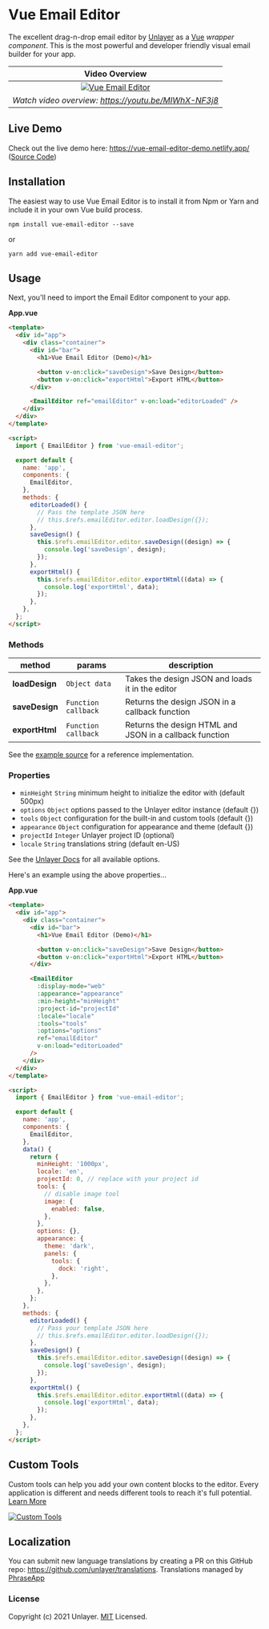 # Vue Email Editor

The excellent drag-n-drop email editor by [Unlayer](https://unlayer.com/embed) as a [Vue](https://vuejs.org/) _wrapper component_. This is the most powerful and developer friendly visual email builder for your app.

|                                                         Video Overview                                                          |
| :-----------------------------------------------------------------------------------------------------------------------------: |
| [![Vue Email Editor](https://unroll-assets.s3.amazonaws.com/unlayervideotour.png)](https://www.youtube.com/watch?v=MIWhX-NF3j8) |
|                                      _Watch video overview: https://youtu.be/MIWhX-NF3j8_                                       |

## Live Demo

Check out the live demo here: https://vue-email-editor-demo.netlify.app/ ([Source Code](https://github.com/unlayer/vue-email-editor/tree/master/src))

## Installation

The easiest way to use Vue Email Editor is to install it from Npm or Yarn and include it in your own Vue build process.

```
npm install vue-email-editor --save
```

or

```
yarn add vue-email-editor
```

## Usage

Next, you'll need to import the Email Editor component to your app.

**App.vue**

```html
<template>
  <div id="app">
    <div class="container">
      <div id="bar">
        <h1>Vue Email Editor (Demo)</h1>

        <button v-on:click="saveDesign">Save Design</button>
        <button v-on:click="exportHtml">Export HTML</button>
      </div>

      <EmailEditor ref="emailEditor" v-on:load="editorLoaded" />
    </div>
  </div>
</template>

<script>
  import { EmailEditor } from 'vue-email-editor';

  export default {
    name: 'app',
    components: {
      EmailEditor,
    },
    methods: {
      editorLoaded() {
        // Pass the template JSON here
        // this.$refs.emailEditor.editor.loadDesign({});
      },
      saveDesign() {
        this.$refs.emailEditor.editor.saveDesign((design) => {
          console.log('saveDesign', design);
        });
      },
      exportHtml() {
        this.$refs.emailEditor.editor.exportHtml((data) => {
          console.log('exportHtml', data);
        });
      },
    },
  };
</script>
```

### Methods

| method         | params              | description                                             |
| -------------- | ------------------- | ------------------------------------------------------- |
| **loadDesign** | `Object data`       | Takes the design JSON and loads it in the editor        |
| **saveDesign** | `Function callback` | Returns the design JSON in a callback function          |
| **exportHtml** | `Function callback` | Returns the design HTML and JSON in a callback function |

See the [example source](https://github.com/unlayer/vue-email-editor/tree/master/src) for a reference implementation.

### Properties

- `minHeight` `String` minimum height to initialize the editor with (default 500px)
- `options` `Object` options passed to the Unlayer editor instance (default {})
- `tools` `Object` configuration for the built-in and custom tools (default {})
- `appearance` `Object` configuration for appearance and theme (default {})
- `projectId` `Integer` Unlayer project ID (optional)
- `locale` `String` translations string (default en-US)

See the [Unlayer Docs](https://docs.unlayer.com/) for all available options.

Here's an example using the above properties...

**App.vue**

```html
<template>
  <div id="app">
    <div class="container">
      <div id="bar">
        <h1>Vue Email Editor (Demo)</h1>

        <button v-on:click="saveDesign">Save Design</button>
        <button v-on:click="exportHtml">Export HTML</button>
      </div>

      <EmailEditor
        :display-mode="web"
        :appearance="appearance"
        :min-height="minHeight"
        :project-id="projectId"
        :locale="locale"
        :tools="tools"
        :options="options"
        ref="emailEditor"
        v-on:load="editorLoaded"
      />
    </div>
  </div>
</template>

<script>
  import { EmailEditor } from 'vue-email-editor';

  export default {
    name: 'app',
    components: {
      EmailEditor,
    },
    data() {
      return {
        minHeight: '1000px',
        locale: 'en',
        projectId: 0, // replace with your project id
        tools: {
          // disable image tool
          image: {
            enabled: false,
          },
        },
        options: {},
        appearance: {
          theme: 'dark',
          panels: {
            tools: {
              dock: 'right',
            },
          },
        },
      };
    },
    methods: {
      editorLoaded() {
        // Pass your template JSON here
        // this.$refs.emailEditor.editor.loadDesign({});
      },
      saveDesign() {
        this.$refs.emailEditor.editor.saveDesign((design) => {
          console.log('saveDesign', design);
        });
      },
      exportHtml() {
        this.$refs.emailEditor.editor.exportHtml((data) => {
          console.log('exportHtml', data);
        });
      },
    },
  };
</script>
```

## Custom Tools

Custom tools can help you add your own content blocks to the editor. Every application is different and needs different tools to reach it's full potential. [Learn More](https://docs.unlayer.com/docs/custom-tools)

[![Custom Tools](https://unroll-assets.s3.amazonaws.com/custom_tools.png)](https://docs.unlayer.com/docs/custom-tools)

## Localization

You can submit new language translations by creating a PR on this GitHub repo: https://github.com/unlayer/translations. Translations managed by [PhraseApp](https://phraseapp.com)

### License

Copyright (c) 2021 Unlayer. [MIT](LICENSE) Licensed.
